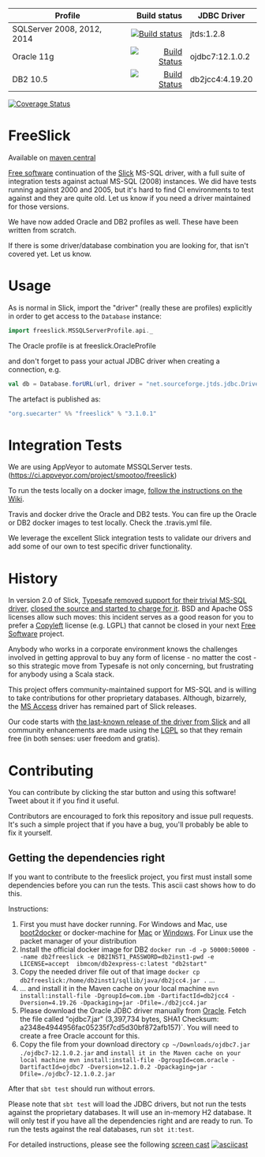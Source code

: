 |Profile|Build status|JDBC Driver|
|-------|-----------:|-----------|
|SQLServer 2008, 2012, 2014|[![Build status](https://ci.appveyor.com/api/projects/status/mdrfd7o7067c5vcm?svg=true&branch=master)](https://ci.appveyor.com/project/smootoo/freeslick)|jtds:1.2.8| 
|Oracle 11g|[![Build Status](https://travis-ci.org/smootoo/freeslick.svg?branch=master)](https://travis-ci.org/smootoo/freeslick)|ojdbc7:12.1.0.2|
|DB2 10.5|[![Build Status](https://travis-ci.org/smootoo/freeslick.svg?branch=master)](https://travis-ci.org/smootoo/freeslick)|db2jcc4:4.19.20|

[![Coverage Status](https://coveralls.io/repos/smootoo/freeslick/badge.svg?branch=master)](https://coveralls.io/r/smootoo/freeslick?branch=master)

# FreeSlick

Available on [maven central](http://search.maven.org/#artifactdetails|org.suecarter|freeslick_2.11|3.1.0.1|jar)

[Free software](https://www.gnu.org/philosophy/free-sw.html)
continuation of the [Slick](http://slick.typesafe.com/) MS-SQL driver,
with a full suite of integration tests against actual MS-SQL (2008) instances.
We did have tests running against 2000 and 2005, but it's hard to find CI
environments to test against and they are quite old. Let us know if you
need a driver maintained for those versions.

We have now added Oracle and DB2 profiles as well. These have been written from scratch.

If there is some driver/database combination you are looking for, that isn't covered yet. Let us know.

# Usage

As is normal in Slick, import the "driver" (really these are profiles)
explicitly in order to get access to the `Database` instance:

```scala
import freeslick.MSSQLServerProfile.api._
```

The Oracle profile is at freeslick.OracleProfile

and don't forget to pass your actual JDBC driver when creating a connection, e.g.

```scala
val db = Database.forURL(url, driver = "net.sourceforge.jtds.jdbc.Driver")
```


The artefact is published as:

```scala
"org.suecarter" %% "freeslick" % "3.1.0.1"
```

# Integration Tests

We are using AppVeyor to automate MSSQLServer tests. (https://ci.appveyor.com/project/smootoo/freeslick)

To run the tests locally on a docker image, [follow the instructions on the Wiki](https://github.com/smootoo/freeslick/wiki/Locally-running-the-Integration-Tests).

Travis and docker drive the Oracle and DB2 tests. You can fire up the Oracle or DB2 docker images to test locally. 
Check the .travis.yml file. 

We leverage the excellent Slick integration tests to validate our drivers and add some of our own
to test specific driver functionality.

# History

In version 2.0 of Slick,
[Typesafe removed support for their trivial MS-SQL driver](https://github.com/slick/slick/commit/e1f38fdcaa0e1105f9980c81a945e2ea27f4eb56#diff-50d3fdf1ae11ed9fd46016fbb8271858), [closed the source and started to charge for it](http://slick.typesafe.com/doc/2.0.0/extensions.html). BSD and Apache OSS licenses allow such moves: this incident serves as a good reason for you to prefer a [Copyleft](https://en.wikipedia.org/wiki/Copyleft) license (e.g. LGPL) that cannot be closed in your next [Free Software](http://www.gnu.org/philosophy/free-sw.en.html) project.

Anybody who works in a corporate environment knows the challenges involved in getting approval to buy any form of license - no matter the cost - so this strategic move from Typesafe is not only concerning, but frustrating for anybody using a Scala stack.

This project offers community-maintained support for MS-SQL and is willing to take contributions for other proprietary databases. Although, bizarrely, the [MS Access](https://github.com/slick/slick/blob/2.0.3/src/main/scala/scala/slick/driver/AccessDriver.scala) driver has remained part of Slick releases.

Our code starts with [the last-known release of the driver from Slick](https://github.com/slick/slick/blob/b70a2c7289e9aa4f6e12cf7426c5a91d47e1b4bf/src/main/scala/scala/slick/driver/SQLServerDriver.scala) and all community enhancements are made using the [LGPL](http://opensource.org/licenses/lgpl-3.0.html) so that they remain free (in both senses: user freedom and gratis).

# Contributing

You can contribute by clicking the star button and using this software! Tweet about it if you find it useful.

Contributors are encouraged to fork this repository and issue pull requests. It's such a simple project that if you have a bug, you'll probably be able to fix it yourself.

## Getting the dependencies right

If you want to contribute to the freeslick project, you first must install some dependencies before you can run the tests. This ascii cast shows how to do this.

Instructions:

1. First you must have docker running. For Windows and Mac, use [boot2docker](https://github.com/boot2docker/boot2docker) or docker-machine for [Mac](https://docs.docker.com/engine/installation/mac/) or [Windows](https://docs.docker.com/engine/installation/windows/). For Linux use the packet manager of your distribution
2. Install the official docker image for DB2 `docker run -d -p 50000:50000 --name db2freeslick -e DB2INST1_PASSWORD=db2inst1-pwd -e LICENSE=accept  ibmcom/db2express-c:latest "db2start"
`
3. Copy the needed driver file out of that image `docker cp db2freeslick:/home/db2inst1/sqllib/java/db2jcc4.jar .` ...
4. ... and install it in the Maven cache on your local machine `mvn install:install-file -DgroupId=com.ibm -DartifactId=db2jcc4 -Dversion=4.19.26 -Dpackaging=jar -Dfile=./db2jcc4.jar`
5. Please download the Oracle JDBC driver manually from [Oracle](http://www.oracle.com/technetwork/database/features/jdbc/jdbc-drivers-12c-download-1958347.html). Fetch the file called "ojdbc7.jar" (3,397,734 bytes, SHA1 Checksum: a2348e4944956fac05235f7cd5d30bf872afb157)`. You will need to create a free Oracle account for this.
6. Copy the file from your download directory `cp ~/Downloads/ojdbc7.jar ./ojdbc7-12.1.0.2.jar` and `install it in the Maven cache on your local machine
mvn install:install-file -DgroupId=com.oracle -DartifactId=ojdbc7 -Dversion=12.1.0.2 -Dpackaging=jar -Dfile=./ojdbc7-12.1.0.2.jar`

After that `sbt test` should run without errors.

Please note that `sbt test` will load the JDBC drivers, but not run the tests against the proprietary databases. It will use an in-memory H2 database. It will only test if you have all the dependencies right and are ready to run. To run the tests against the real databases, run `sbt it:test`.



For detailed instructions, please see the following [screen cast](https://asciinema.org/a/31670?speed=2)
[![asciicast](https://asciinema.org/a/31670.png)](https://asciinema.org/a/31670?speed=2)
